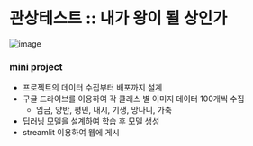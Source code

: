 # 관상테스트 :: 내가 왕이 될 상인가
![image](https://user-images.githubusercontent.com/74871378/211756160-521acc19-cbfc-48a8-b099-6f0e0e30fdf7.png)

### mini project
- 프로젝트의 데이터 수집부터 배포까지 설계
- 구글 드라이브를 이용하여 각 클래스 별 이미지 데이터 100개씩 수집
  - 임금, 양반, 평민, 내시, 기생, 망나니, 가축
- 딥러닝 모델을 설계하여 학습 후 모델 생성
- streamlit 이용하여 웹에 게시
